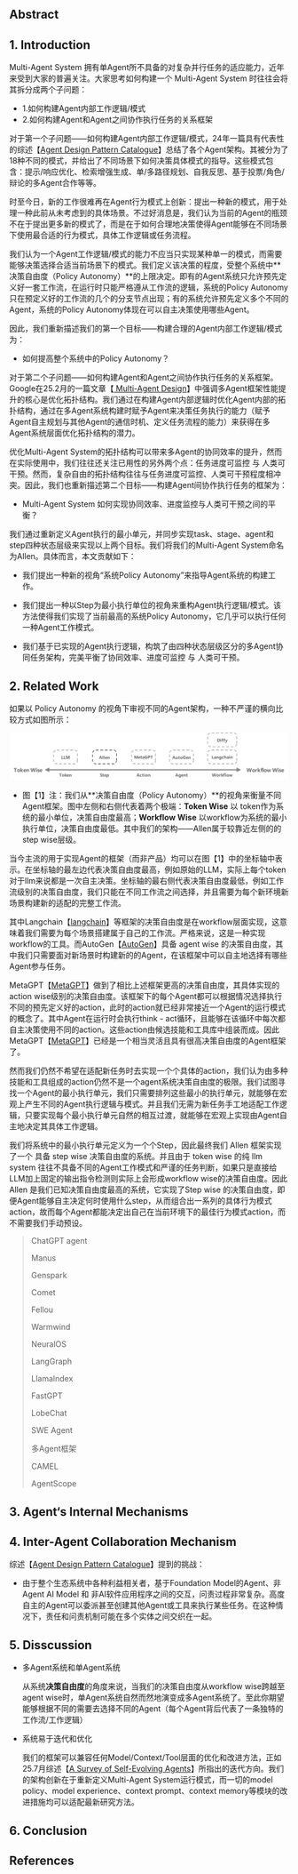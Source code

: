 







## Abstract







## 1. Introduction

Multi-Agent System 拥有单Agent所不具备的对复杂并行任务的适应能力，近年来受到大家的普遍关注。大家思考如何构建一个 Multi-Agent System 时往往会将其拆分成两个子问题：

- 1.如何构建Agent内部工作逻辑/模式
- 2.如何构建Agent和Agent之间协作执行任务的关系框架



对于第一个子问题——如何构建Agent内部工作逻辑/模式，24年一篇具有代表性的综述【[Agent Design Pattern Catalogue](https://arxiv.org/html/2405.10467v4)】总结了各个Agent架构。其被分为了18种不同的模式，并给出了不同场景下如何决策具体模式的指导。这些模式包含：提示/响应优化、检索增强生成、单/多路径规划、自我反思、基于投票/角色/辩论的多Agent合作等等。

时至今日，新的工作很难再在Agent行为模式上创新：提出一种新的模式，用于处理一种此前从未考虑到的具体场景。不过好消息是，我们认为当前的Agent的瓶颈不在于提出更多新的模式了，而是在于如何合理地决策使得Agent能够在不同场景下使用最合适的行为模式，具体工作逻辑或任务流程。

我们认为一个Agent工作逻辑/模式的能力不应当只实现某种单一的模式，而需要能够决策选择合适当前场景下的模式。我们定义该决策的程度，受整个系统中**决策自由度（Policy Autonomy）**的上限决定。即有的Agent系统只允许预先定义好一套工作流，在运行时只能严格遵从工作流的逻辑，系统的Policy Autonomy只在预定义好的工作流的几个的分支节点出现；有的系统允许预先定义多个不同的Agent，系统的Policy Autonomy体现在可以自主决策使用哪些Agent。

因此，我们重新描述我们的第一个目标——构建合理的Agent内部工作逻辑/模式为：

- 如何提高整个系统中的Policy Autonomy？



对于第二个子问题——如何构建Agent和Agent之间协作执行任务的关系框架。Google在25.2月的一篇文章【[ Multi-Agent Design](https://arxiv.org/abs/2502.02533)】中强调多Agent框架性能提升的核心是优化拓扑结构。我们通过在构建Agent内部逻辑时优化Agent内部的拓扑结构，通过在多Agent系统构建时赋予Agent来决策任务执行的能力（赋予Agent自主规划与其他Agent的通信时机、定义任务流程的能力）来获得在多Agent系统层面优化拓扑结构的潜力。

优化Multi-Agent System的拓扑结构可以带来多Agent的协同效率的提升，然而在实际使用中，我们往往还关注已用性的另外两个点：任务进度可监控 与 人类可干预。然而，复杂自由的拓扑结构往往与任务进度可监控、人类可干预程度相冲突。因此，我们也重新描述第二个目标——构建Agent间协作执行任务的框架为：

- Multi-Agent System 如何实现协同效率、进度监控与人类可干预之间的平衡？



我们通过重新定义Agent执行的最小单元，并同步实现task、stage、agent和step四种状态层级来实现以上两个目标。我们将我们的Multi-Agent System命名为Allen。具体而言，本文贡献如下：

- 我们提出一种新的视角“系统Policy Autonomy”来指导Agent系统的构建工作。

- 我们提出一种以Step为最小执行单位的视角来重构Agent执行逻辑/模式。该方法使得我们实现了当前最高的系统Policy Autonomy，它几乎可以执行任何一种Agent工作模式。
- 我们基于已实现的Agent执行逻辑，构筑了由四种状态层级区分的多Agent协同任务架构，完美平衡了协同效率、进度可监控 与 人类可干预。





## 2. Related Work

如果以 Policy Autonomy 的视角下审视不同的Agent架构，一种不严谨的横向比较方式如图所示：

![细粒度程度横向对比](./asset/细粒度程度横向对比.jpg)

- 图【1】注：我们从**决策自由度（Policy Autonomy）**的视角来衡量不同Agent框架。图中左侧和右侧代表着两个极端：**Token Wise** 以 token作为系统的最小单位，决策自由度最高；**Workflow Wise** 以workflow为系统的最小执行单位，决策自由度最低。其中我们的架构——Allen属于较靠近左侧的的step wise层级。

当今主流的用于实现Agent的框架（而非产品）均可以在图【1】中的坐标轴中表示。在坐标轴的最左边代表决策自由度最高，例如原始的LLM，实际上每个token对于llm来说都是一次自主决策。坐标轴的最右侧代表决策自由度最低，例如工作流级别的决策自由度，我们只能在不同工作流之间选择，并且需要为每个新环境新场景构建新的适配的完整工作流。

其中Langchain【[langchain](https://github.com/langchain-ai/langchain)】等框架的决策自由度是在workflow层面实现，这意味着我们需要为每个场景搭建属于自己的工作流。严格来说，这是一种实现workflow的工具。而AutoGen【[AutoGen](https://arxiv.org/pdf/2308.08155)】具备 agent wise 的决策自由度，其中我们只需要面对新场景时构建新的的Agent，在该框架中可以自主地选择有哪些Agent参与任务。

MetaGPT【[MetaGPT](https://arxiv.org/html/2308.00352v7)】做到了相比上述框架更高的决策自由度，其具体实现的action wise级别的决策自由度。该框架下的每个Agent都可以根据情况选择执行不同的预先定义好的action，此时的action就已经非常接近一个Agent的运行模式的概念了。其中Agent在运行时会执行think - act循环，且能够在该循环中每次都自主决策使用不同的action。这些action由候选技能和工具库中组装而成。因此MetaGPT【[MetaGPT](https://arxiv.org/html/2308.00352v7)】已经是一个相当灵活且具有很高决策自由度的Agent框架了。

然而我们仍然不希望在适配新任务时去实现一个个具体的action，我们认为由多种技能和工具组成的action仍然不是一个agent系统决策自由度的极限。我们试图寻找一个Agent的最小执行单元，我们只需要排列这些最小的执行单元，就能够在宏观上产生不同的Agent执行逻辑与模式。并且我们无需为新任务手工地适配工作逻辑，只要实现每个最小执行单元自然的相互过渡，就能够在宏观上实现由Agent自主地决定其具体工作逻辑。

我们将系统中的最小执行单元定义为一个个Step，因此最终我们 Allen 框架实现了一个 具备 step wise 决策自由度的系统。并且由于 token wise 的纯 llm system 往往不具备不同的Agent工作模式和严谨的任务判断，如果只是直接给LLM加上固定的输出指令检测则实际上会形成workflow wise的决策自由度。因此 Allen 是我们已知决策自由度最高的系统，它实现了Step wise 的决策自由度，即便Agent能够自主决定何时使用什么step，从而组合出一系列的具体行为模式action，故而每个Agent都能决定出自己在当前环境下的最佳行为模式action，而不需要我们手动预设。





> ChatGPT agent
>
> Manus
>
> Genspark
>
> Comet
>
> Fellou
>
> Warmwind
>
> NeuralOS
>
> 
>
> LangGraph
>
> Llamalndex
>
> FastGPT
>
> LobeChat
>
> SWE Agent
>
> 
>
> 多Agent框架
>
> CAMEL
>
> AgentScope



## 3. Agent‘s Internal Mechanisms











## 4. Inter-Agent Collaboration Mechanism



综述【[Agent Design Pattern Catalogue](https://arxiv.org/html/2405.10467v4)】提到的挑战：

- 由于整个生态系统中各种利益相关者，基于Foundation Model的Agent、非Agent AI Model 和 非AI软件应用程序之间的交互，问责过程非常复杂。高度自主的Agent可以委派甚至创建其他Agent或工具来执行某些任务。在这种情况下，责任和问责机制可能在多个实体之间交织在一起。











## 5. Disscussion





- 多Agent系统和单Agent系统

  从系统**决策自由度**的角度来说，当我们的决策自由度从workflow wise跨越至agent wise时，单Agent系统自然而然地演变成多Agent系统了。至此你期望能够根据不同的需要去选择不同的Agent（每个Agent背后代表了一条独特的工作流/工作逻辑）



- 系统易于迭代和优化

  我们的框架可以兼容任何Model/Context/Tool层面的优化和改进方法，正如25.7月综述【[A Survey of Self-Evolving Agents](https://arxiv.org/html/2507.21046v1)】所指出的迭代方向。我们的架构创新在于重新定义Multi-Agent System运行模式，而一切的model policy、model experience、context prompt、context memory等模块的改进措施均可以适配最新研究方法。





## 6. Conclusion



## References

